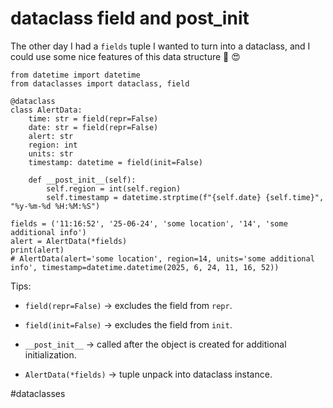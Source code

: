 # dataclass field and post_init

The other day I had a `fields` tuple I wanted to turn into a dataclass, and I could use some nice features of this data structure 🐍 😍

```
from datetime import datetime
from dataclasses import dataclass, field

@dataclass
class AlertData:
    time: str = field(repr=False)
    date: str = field(repr=False)
    alert: str
    region: int
    units: str
    timestamp: datetime = field(init=False)

    def __post_init__(self):
        self.region = int(self.region)
        self.timestamp = datetime.strptime(f"{self.date} {self.time}", "%y-%m-%d %H:%M:%S")

fields = ('11:16:52', '25-06-24', 'some location', '14', 'some additional info')
alert = AlertData(*fields)
print(alert)
# AlertData(alert='some location', region=14, units='some additional info', timestamp=datetime.datetime(2025, 6, 24, 11, 16, 52))
```

Tips:

- `field(repr=False)` -> excludes the field from `repr`.

- `field(init=False)` -> excludes the field from `init`.

- `__post_init__` -> called after the object is created for additional initialization.

- `AlertData(*fields)` -> tuple unpack into dataclass instance.

#dataclasses
